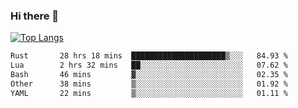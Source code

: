 ### Hi there 👋

<!--
**3Xpl0it3r/3Xpl0it3r** is a ✨ _special_ ✨ repository because its `README.md` (this file) appears on your GitHub profile.

Here are some ideas to get you started:

- 🔭 I’m currently working on ...
- 🌱 I’m currently learning ...
- 👯 I’m looking to collaborate on ...
- 🤔 I’m looking for help with ...
- 💬 Ask me about ...
- 📫 How to reach me: ...
- 😄 Pronouns: ...
- ⚡ Fun fact: ...
-->


[![Top Langs](https://github-readme-stats.vercel.app/api/top-langs/?username=3Xpl0it3r&layout=compact)](https://github.com/3Xpl0it3r/3Xpl0it3r)

<!--START_SECTION:waka-->

```txt
Rust       28 hrs 18 mins  █████████████████████▒░░░   84.93 %
Lua        2 hrs 32 mins   ██░░░░░░░░░░░░░░░░░░░░░░░   07.62 %
Bash       46 mins         ▓░░░░░░░░░░░░░░░░░░░░░░░░   02.35 %
Other      38 mins         ▒░░░░░░░░░░░░░░░░░░░░░░░░   01.92 %
YAML       22 mins         ▒░░░░░░░░░░░░░░░░░░░░░░░░   01.11 %
```

<!--END_SECTION:waka-->
